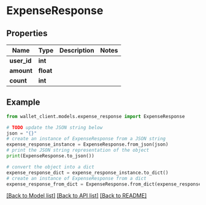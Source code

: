 # ExpenseResponse


## Properties

Name | Type | Description | Notes
------------ | ------------- | ------------- | -------------
**user_id** | **int** |  | 
**amount** | **float** |  | 
**count** | **int** |  | 

## Example

```python
from wallet_client.models.expense_response import ExpenseResponse

# TODO update the JSON string below
json = "{}"
# create an instance of ExpenseResponse from a JSON string
expense_response_instance = ExpenseResponse.from_json(json)
# print the JSON string representation of the object
print(ExpenseResponse.to_json())

# convert the object into a dict
expense_response_dict = expense_response_instance.to_dict()
# create an instance of ExpenseResponse from a dict
expense_response_from_dict = ExpenseResponse.from_dict(expense_response_dict)
```
[[Back to Model list]](../README.md#documentation-for-models) [[Back to API list]](../README.md#documentation-for-api-endpoints) [[Back to README]](../README.md)


